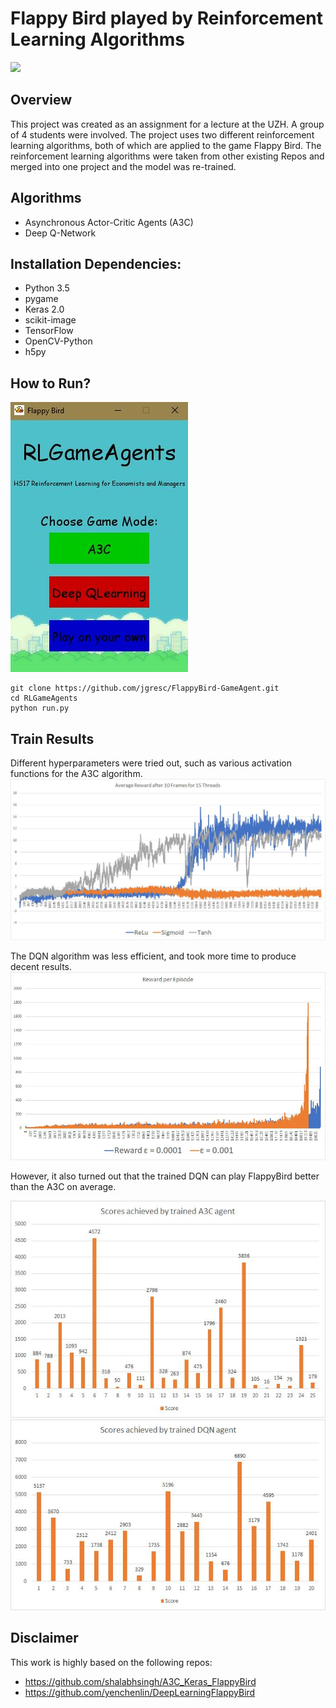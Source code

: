 # Flappy Bird played by Reinforcement Learning Algorithms

<img src="https://raw.githubusercontent.com/jgresc/FlappyBird-GameAgent/master/assets/flappyDemo.gif" width="150">

## Overview
This project was created as an assignment for a lecture at the UZH. A group of 4 students were involved. The project uses two different reinforcement learning algorithms, both of which are applied to the game Flappy Bird. The reinforcement learning algorithms were taken from other existing Repos and merged into one project and the model was re-trained.

## Algorithms
- Asynchronous Actor-Critic Agents (A3C)
- Deep Q-Network

## Installation Dependencies:
* Python 3.5
* pygame
* Keras 2.0
* scikit-image
* TensorFlow
* OpenCV-Python
* h5py

## How to Run?
![samlpe](https://github.com/jgresc/FlappyBird-GameAgent/blob/master/assets/Start.jpg?raw=true)
```
git clone https://github.com/jgresc/FlappyBird-GameAgent.git
cd RLGameAgents
python run.py
```
## Train Results
Different hyperparameters were tried out, such as various activation functions for the A3C algorithm.
![sample](https://github.com/jgresc/FlappyBird-GameAgent/blob/master/assets/trainA3C.jpg?raw=true)

The DQN algorithm was less efficient, and took more time to produce decent results.
![sample](https://raw.githubusercontent.com/jgresc/FlappyBird-GameAgent/master/assets/trainDQN.jpg)


However, it also turned out that the trained DQN can play FlappyBird better than the A3C on average.

<img src="https://github.com/jgresc/FlappyBird-GameAgent/blob/master/assets/score_A3C.jpg?raw=true" width="750">
<img src="https://github.com/jgresc/FlappyBird-GameAgent/blob/master/assets/score_DQN.jpg?raw=true" width="750">

## Disclaimer
This work is highly based on the following repos:
 * https://github.com/shalabhsingh/A3C_Keras_FlappyBird
 * https://github.com/yenchenlin/DeepLearningFlappyBird
